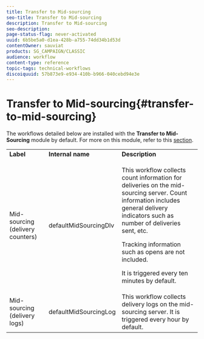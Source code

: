 ```yaml
---
title: Transfer to Mid-sourcing
seo-title: Transfer to Mid-sourcing
description: Transfer to Mid-sourcing
seo-description: 
page-status-flag: never-activated
uuid: 6b5be5a0-d1ea-428b-a755-74dd34b1d53d
contentOwner: sauviat
products: SG_CAMPAIGN/CLASSIC
audience: workflow
content-type: reference
topic-tags: technical-workflows
discoiquuid: 57b873e9-e934-410b-b966-040cebd94e3e
---
```


# Transfer to Mid-sourcing{#transfer-to-mid-sourcing}

The workflows detailed below are installed with the **Transfer to Mid-Sourcing** module by default. For more on this module, refer to this [section](../../installation/using/mid-sourcing-deployment.md).

<table> 
 <tbody> 
  <tr> 
   <td> <strong>Label</strong><br /> </td> 
   <td> <strong>Internal name</strong><br /> </td> 
   <td> <strong>Description</strong><br /> </td> 
  </tr> 
  <tr> 
   <td> <span class="uicontrol">Mid-sourcing (delivery counters)</span> <br /> </td> 
   <td> <span class="uicontrol">defaultMidSourcingDlv</span> <br /> </td> 
   <td> <p>This workflow collects count information for deliveries on the mid-sourcing server. Count information includes general delivery indicators such as number of deliveries sent, etc.</p> <p>Tracking information such as opens are not included.</p> <p>It is triggered every ten minutes by default.</p> </td> 
  </tr> 
  <tr> 
   <td> <span class="uicontrol">Mid-sourcing (delivery logs)</span> <br /> </td> 
   <td> <span class="uicontrol">defaultMidSourcingLog</span> <br /> </td> 
   <td> This workflow collects delivery logs on the mid-sourcing server. It is triggered every hour by default.<br /> </td> 
  </tr> 
 </tbody> 
</table>


